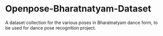 # Openpose-Bharatnatyam-Dataset
A dataset collection for the various poses in Bharatnatyam dance form, to be used for dance pose recognition project.
